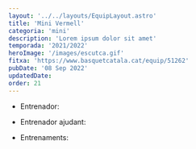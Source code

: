 ```yaml
---
layout: '../../layouts/EquipLayout.astro'
title: 'Mini Vermell'
categoria: 'mini'
description: 'Lorem ipsum dolor sit amet'
temporada: '2021/2022'
heroImage: '/images/escutca.gif'
fitxa: 'https://www.basquetcatala.cat/equip/51262'
pubDate: '08 Sep 2022'
updatedDate:
order: 21
---
```


- Entrenador:

- Entrenador ajudant:

- Entrenaments:
